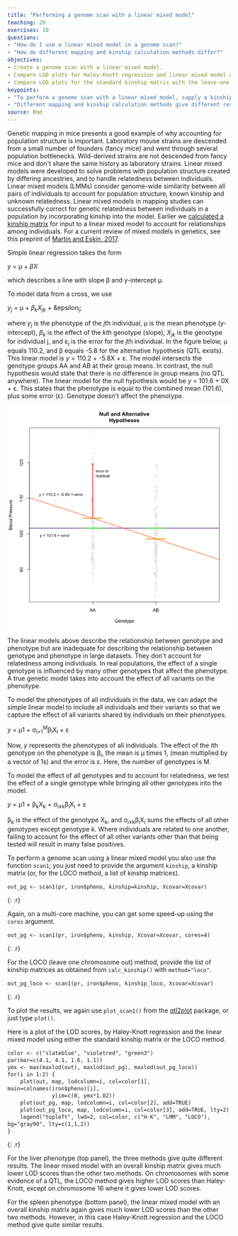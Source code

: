 ```yaml
---
title: "Performing a genome scan with a linear mixed model"
teaching: 20
exercises: 10
questions:
- "How do I use a linear mixed model in a genome scan?"
- "How do different mapping and kinship calculation methods differ?"
objectives:
- Create a genome scan with a linear mixed model.
- Compare LOD plots for Haley-Knott regression and linear mixed model methods.
- Compare LOD plots for the standard kinship matrix with the leave-one-chromosome-out (LOCO) method.
keypoints:
- "To perform a genome scan with a linear mixed model, supply a kinship matrix."
- "Different mapping and kinship calculation methods give different results."
source: Rmd
---
```




Genetic mapping in mice presents a good example of why accounting for population structure is important. Laboratory mouse strains are descended from a small number of founders (fancy mice) and went through several population bottlenecks. Wild-derived strains are not descended from fancy mice and don't share the same history as laboratory strains. Linear mixed models were developed to solve problems with population structure created by differing ancestries, and to handle relatedness between individuals.  Linear mixed models (LMMs) consider genome-wide similarity between all pairs of individuals to account for population structure, known kinship and unknown relatedness. Linear mixed models in mapping studies can successfully correct for genetic relatedness between individuals in a population by incorporating kinship into the model. Earlier we [calculated a kinship matrix](https://smcclatchy.github.io/mapping/04-calc-kinship/) for input to a linear mixed model to account for relationships among individuals. For a current review of mixed models in genetics, see this preprint of [Martin and Eskin, 2017](https://www.biorxiv.org/content/early/2017/01/28/092106).

Simple linear regression takes the form 

<i>y</i> = &mu; + <i>&beta;X</i>

which describes a line with slope &beta; and y-intercept &mu;.

To model data from a cross, we use

<i>y<sub>j</sub></i> = &mu; +  <i>&beta;<sub>k</sub>X<sub>jk</sub></i> + &epsilon<sub>j</sub>;

where <i>y<sub>j</sub></i> is the phenotype of the <i>j</i>th individual, &mu; is the mean phenotype (y-intercept), <i>&beta;<sub>k</sub></i> is the effect of the <i>kth</i> genotype (slope), <i>X<sub>jk</sub></i> is the genotype for individual j, and &epsilon;<sub>j</sub> is the error for the <i>j</i>th individual. In the figure below, &mu; equals 110.2, and &beta; equals -5.8 for the alternative hypothesis (QTL exists). This linear model is <i>y</i> = 110.2 + -5.8X + &epsilon;. The model intersects the genotype groups AA and AB at their group means. In contrast, the null hypothesis would state that there is no difference in group means (no QTL anywhere). The linear model for the null hypothesis would be <i>y</i> = 101.6 + 0X + &epsilon;. This states that the phenotype is equal to the combined mean (101.6), plus some error (&epsilon;). Genotype doesn't affect the phenotype.

![](../fig/model-equation.png)

The linear models above describe the relationship between genotype and phenotype but are inadequate for describing the relationship between genotype and phenotype in large datasets. They don't account for relatedness among individuals. In real populations, the effect of a single genotype is influenced by many other genotypes that affect the phenotype. A  true genetic model takes into account the effect of all variants on the phenotype. 

To model the phenotypes of all individuals in the data, we can adapt the simple linear model to include all individuals and their variants so that we capture the effect of all variants shared by individuals on their phenotypes.

<i>y</i> = &mu;1 + &sigma;<sub>i=1</sub><sup>M</sup>&beta;<sub>i</sub>X<sub>i</sub> + &epsilon;

Now, <i>y</i> represents the phenotypes of all individuals. The effect of the <i>i</i>th genotype on the phenotype is &beta;<sub>i</sub>, the mean is &mu; times 1, (mean multiplied by a vector of 1s) and the error is &epsilon;. Here, the number of genotypes is M.

To model the effect of all genotypes and to account for relatedness, we test the effect of a single genotype while bringing all other genotypes into the model.

<i>y</i> = &mu;1 + &beta;<sub>k</sub>X<sub>k</sub> + &sigma;<sub>i&#8800;k</sub>&beta;<sub>i</sub>X<sub>i</sub> + &epsilon;

&beta;<sub>k</sub> is the effect of the genotype X<sub>k</sub>, and &sigma;<sub>i&#8800;k</sub>&beta;<sub>i</sub>X<sub>i</sub> sums the effects of all other genotypes except genotype k. Where individuals are related to one another, failing to account for the effect of all other variants other than that being tested will result in many false positives.


To perform a genome scan using a linear mixed model you also use the function `scan1`; you just need to provide the argument `kinship`, a kinship matrix (or, for the LOCO method, a list of kinship matrices).


~~~
out_pg <- scan1(pr, iron$pheno, kinship=kinship, Xcovar=Xcovar)
~~~
{: .r}

Again, on a multi-core machine, you can get some speed-up using the `cores` argument.


~~~
out_pg <- scan1(pr, iron$pheno, kinship, Xcovar=Xcovar, cores=4)
~~~
{: .r}

For the LOCO (leave one chromosome out) method, provide the list of kinship matrices as obtained from `calc_kinship()` with `method="loco"`.


~~~
out_pg_loco <- scan1(pr, iron$pheno, kinship_loco, Xcovar=Xcovar)
~~~
{: .r}

To plot the results, we again use `plot_scan1()` from the [qtl2plot](https://github.com/rqtl/qtl2plot) package, or just type `plot()`.

Here is a plot of the LOD scores, by Haley-Knott regression and the linear mixed model using either the standard kinship matrix or the LOCO method.


~~~
color <- c("slateblue", "violetred", "green3")
par(mar=c(4.1, 4.1, 1.6, 1.1))
ymx <- max(maxlod(out), maxlod(out_pg), maxlod(out_pg_loco))
for(i in 1:2) {
    plot(out, map, lodcolumn=i, col=color[1], main=colnames(iron$pheno)[i],
              ylim=c(0, ymx*1.02))
    plot(out_pg, map, lodcolumn=i, col=color[2], add=TRUE)
    plot(out_pg_loco, map, lodcolumn=i, col=color[3], add=TRUE, lty=2)
    legend("topleft", lwd=2, col=color, c("H-K", "LMM", "LOCO"), bg="gray90", lty=c(1,1,2))
}
~~~
{: .r}

For the liver phenotype (top panel), the three methods give quite different results. The linear mixed model with an overall kinship matrix gives much lower LOD scores than the other two methods.  On chromosomes with some evidence of a QTL, the LOCO method gives higher LOD scores than Haley-Knott, except on chromosome 16 where it gives lower LOD scores.

For the spleen phenotype (bottom panel), the linear mixed model with an overall kinship matrix again gives much lower LOD scores than the other two methods. However, in this case Haley-Knott regression and the LOCO method give quite similar results.
